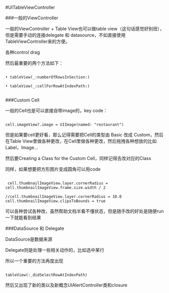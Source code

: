 #UITableViewController

###一般的ViewController


一般的ViewController + Table View也可以做table view（这句话感觉好别扭），但是需要手动的连接delegate 和 datasource，不如直接使用TableViewController来的方便。

各种control drag



然后最重要的两个方法如下：


```
• tableView(_:numberOfRowsInSection:)

• tableView(_:cellForRowAtIndexPath:)


```




###Custom Cell



一般的Cell也是可以直接自带image的，key code：



```

cell.imageView?.image = UIImage(named: "restaurant")

```

但是如果要cell更好看，那么记得需要把Cell的类型由 Basic 改成 Custom，然后在Table View里做各种更改，在Cell里做各种更改，然后拖拽各种想放的比如Label，Image...

然后要Creating a Class for the Custom Cell，同样记得去改对应的Class

同样，如果想要把方形图片变成圆角可以用code


```

￼cell.thumbnailImageView.layer.cornerRadius = cell.thumbnailImageView.frame.size.width / 2

//cell.thumbnailImageView.layer.cornerRadius = 10.0cell.thumbnailImageView.clipsToBounds = true

```

可以各种尝试各种改，虽然帮助文档半看不懂状态，但是随手改的好处是随便run一下就能看到结果


###DataSource 和 Delegate


DataSource是数据来源

Delegate则是处理一些相关动作的，比如选中某行


所以一个重要的方法再度出现


```

tableView(:_didSelectRowAtIndexPath)

```



然后又出现了新的类以及新概念UIAlertController类和closure




